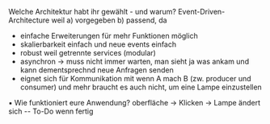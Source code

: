 Welche Architektur habt ihr gewählt - und warum?
Event-Driven-Architecture weil 
a) vorgegeben
b) passend, da 
- einfache Erweiterungen für mehr Funktionen möglich
- skalierbarkeit einfach und neue events einfach
- robust weil getrennte services (modular)
- asynchron -> muss nicht immer warten, man sieht ja was ankam und kann dementsprechnd neue Anfragen senden
- eignet sich für Kommunikation mit wenn A mach B (zw. producer und consumer) und mehr braucht es auch nicht, um eine Lampe einzustellen

▪ Wie funktioniert eure Anwendung?
oberfläche -> Klicken -> Lampe ändert sich
-- To-Do wenn fertig